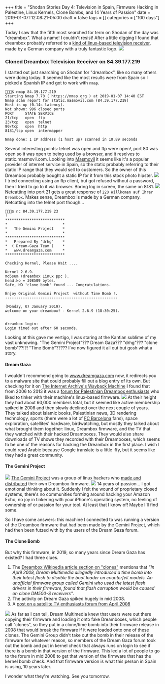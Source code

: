 +++
title = "Shodan Stories Day 4: Television in Spain, Firmware Hacking in Palestine, Linux Kernels, Clone Bombs, and 14 Years of Passion"
date = 2019-01-07T12:08:21-05:00
draft = false
tags = []
categories = ["100 days"]
+++

Today I saw that the fifth most searched for term on Shodan of the day was "dreambox". What a name! I couldn't resist! After a little digging I found that dreambox probably referred to a [kind of linux-based  television receiver](https://en.wikipedia.org/wiki/Dreambox), made by a German company with a truly fantastic logo.
![](https://upload.wikimedia.org/wikipedia/en/1/1b/Drem-multimedia-logo.png)
### Cloned Dreambox Television Receiver on 84.39.177.219
I started out just searching on Shodan for "dreambox", like so many others were doing today. It seemed like the most results were from Spain so I picked a Spanish IP and got to work with `nmap`.

```
👻🌵✨$ nmap 84.39.177.219
Starting Nmap 7.70 ( https://nmap.org ) at 2019-01-07 14:40 EST
Nmap scan report for static.masmovil.com (84.39.177.219)
Host is up (0.14s latency).
Not shown: 996 closed ports
PORT     STATE SERVICE
21/tcp   open  ftp
23/tcp   open  telnet
80/tcp   open  http
8181/tcp open  intermapper

Nmap done: 1 IP address (1 host up) scanned in 10.89 seconds
```
Several interesting points: telnet was open and ftp were open!, port 80 was open so it was open to being used by a browser, and it resolves to static.masmovil.com. Looking into [Masmovil](https://www.masmovil.es/) it seems like it's a popular provider of internet service in Spain, so the static probably referring to their static IP range that they would sell to customers. So the owner of this Dreambox probably bought a static IP for it from this stock photo hipster.
![](/images/100Days/Day4/masmovil.png)
I tried connecting using an ftp client, but got refused without a password, then I tried to go to it via browser. Boring log in screen, the same on 8181.
![](/images/100Days/Day4/login.png)
[Netcatting](https://en.wikipedia.org/wiki/Netcat) into port 21 gets a great response of `220 Willkomen auf Ihrer Dreambox`. Makes sense, Dreambox is made by a German company. Netcatting into the telnet port though...
```
👻🌵✨$ nc 84.39.177.219 23
!
***************************
*                         *
*   The Gemini Project    *
*                         *
***************************
*   Prepared By "drhg"    *
*  ( Dream-Gaza Team )    *
*   www.dreamgaza.com     *
***************************

Checking Kernel, Please Wait ....

Kernel 2.6.9.
md5sum (dreambox Linux ppc ).
head.ko = 308509 bytes.
Safe, NO 'clone bomb' found ... Congratulations.

Enjoy Original Gemini Project  without Time Bomb !.
---------------------------------------------------

(Monday, 07 January 2019).
welcome on your dreambox! - Kernel 2.6.9 (18:30:25).


dreambox login:
Login timed out after 60 seconds.
```
Looking at this gave me vertigo, I was staring at the Kantian sublime of my vast unknowing. "The Gemini Project"??? Dream Gaza??? "drhg"??? "clone bomb"??!?! "Time Bomb"?????
I've now figured it all out but gosh what a story.

#### Dream Gaza

I wouldn't recommend going to www.dreamgaza.com now, it redirects you to a malware site that could probably fill out a blog entry of its own.
But checking for it on [The Internet Archive's Wayback Machine](https://archive.org/web/) I found that from 2006 to 2013 it was a [forum for Palestinian Dreambox enthusiasts](https://web.archive.org/web/20120921235706/http://www.dreamgaza.com:80/vb/) who liked to tinker with their machine's linux-based firmware.
![](/images/100Days/Day4/dreamgaza.png)
At their height they had about 60,000 members total, but it seemed like active membership spiked in 2008 and then slowly declined over the next couple of years. They talked about Islamic books, Palestinian news, 3D rendering technology, sports (there were a lot of [FC Barcelona](https://en.wikipedia.org/wiki/FC_Barcelona) fans), space exploration, satellites' hardware, birdwatching, but mostly they talked about what brought them together: linux, Dreambox firmware, and the TV that they watched with their hacked Dreamboxes. They would also share downloads of TV shows they recorded with their Dreamboxes, which seems to be one of the reasons for hacking the Dreambox in the first place. I wish I could read Arabic because Google translate is a little iffy, but it seems like they had a great community.



#### The Gemini Project
![](/images/100Days/Day4/GeminiProject.png)
[The Gemini Project](http://blue-panel.com) was a group of linux hackers who [made and distributed](http://wiki.blue-panel.com) their own Dreambox firmware.
![](/images/100Days/Day4/IHaveADreambox.png)
14 years of passion... I got emotional thinking about it. Suddenly I felt the wound of proprietary closed systems, there's no communities forming around hacking your Amazon Echo, no joy in tinkering with your iPhone's operating system, no feeling of ownership of or passion for your tool. At least that I know of! Maybe I'll find some.

So I have some answers: this machine I connected to was running a version of the Dreambox firmware that had been made by the Gemini Project, which had then been futzed with by the users of the Dream Gaza forum.


#### The Clone Bomb
But why this firmware, in 2019, so many years since Dream Gaza has existed? I had three clues.

1. The [Dreambox Wikipedia article section on "clones"](https://en.wikipedia.org/wiki/Dreambox#Clones)  mentions that _"In April 2008, Dream Multimedia allegedly introduced a time bomb into their latest flash to disable the boot loader on counterfeit models. An unofficial firmware group called Gemini who used the latest flash drivers in their firmware, found that flash corruption would be caused on clone DM500-S receivers"_.
2. The activity on Dream Gaza spiked hugely in mid 2008.
3. A [post on a satellite TV enthusiasts forum from April 2008](https://www.rdi-board.com/forum/rdi-international/rdi-english/67719-warning-dreambox-clone-users)

![](/images/100Days/Day4/clones.png)
As far as I can tell, Dream Multimedia knew that users were out there copying their firmware and loading it onto fake Dreamboxes, which people call "clones", so they put in a clone/time bomb into their firmware release in 2008 that would break the firmware if it were loaded onto one of these clones. The Gemini Group didn't take out the bomb in their release of the firmware for whatever reason, so members of the Dream Gaza forum took out the bomb and put in kernel check that always runs on login to see if there is a bomb in that version of the firmware. This led a lot of people to go to the forum in mid 2008 to get that version of the firmware that has the kernel bomb check. And that firmware version is what this person in Spain is using, 10 years later.

I wonder what they're watching. See you tomorrow.
